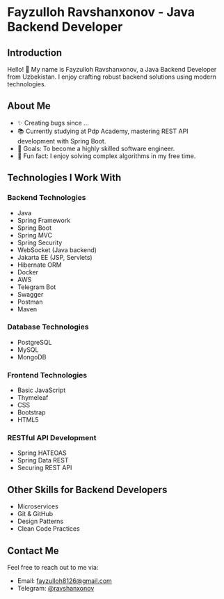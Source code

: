 # Fayzulloh Ravshanxonov - Java Backend Developer

## Introduction
Hello! 👋 My name is Fayzulloh Ravshanxonov, a Java Backend Developer from Uzbekistan. I enjoy crafting robust backend solutions using modern technologies.

## About Me
- ✨ Creating bugs since ...
- 📚 Currently studying at Pdp Academy, mastering REST API development with Spring Boot.
- 🎯 Goals: To become a highly skilled software engineer.
- 🎲 Fun fact: I enjoy solving complex algorithms in my free time.

## Technologies I Work With

### Backend Technologies
- Java
- Spring Framework
- Spring Boot
- Spring MVC
- Spring Security
- WebSocket (Java backend)
- Jakarta EE (JSP, Servlets)
- Hibernate ORM
- Docker
- AWS
- Telegram Bot
- Swagger
- Postman
- Maven

### Database Technologies
- PostgreSQL
- MySQL
- MongoDB

### Frontend Technologies
- Basic JavaScript
- Thymeleaf
- CSS
- Bootstrap
- HTML5

### RESTful API Development
- Spring HATEOAS
- Spring Data REST
- Securing REST API

## Other Skills for Backend Developers
- Microservices 
- Git & GitHub
- Design Patterns
- Clean Code Practices

## Contact Me
Feel free to reach out to me via:
- Email: [fayzulloh8126@gmail.com](mailto:fayzulloh8126@gmail.com)
- Telegram: [@ravshanxonov](https://t.me/ravshanxonov)
